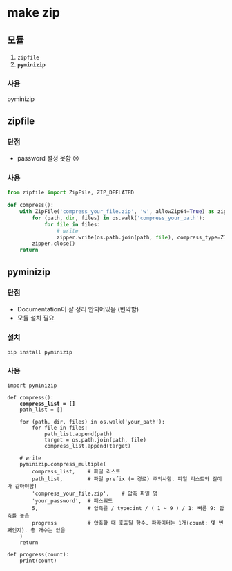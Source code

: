 # make zip

## 모듈

1. `zipfile`
2. **`pyminizip`**

### 사용

pyminizip

## zipfile

### 단점

* password 설정 못함 :cry:

### 사용

```python
from zipfile import ZipFile, ZIP_DEFLATED

def compress():
    with ZipFile('compress_your_file.zip', 'w', allowZip64=True) as zipper:
        for (path, dir, files) in os.walk('compress_your_path'):
            for file in files:
                # write
                zipper.write(os.path.join(path, file), compress_type=ZIP_DEFLATED)
        zipper.close()
    return
```

## pyminizip

### 단점

* Documentation이 잘 정리 안되어있음 (빈약함)
* 모듈 설치 필요

### 설치

`pip install pyminizip`

### 사용

<pre class="language-python"><code class="lang-python">import pyminizip

def compress():
<strong>    compress_list = []
</strong>    path_list = []
    
    for (path, dir, files) in os.walk('your_path'):
        for file in files:
            path_list.append(path)
            target = os.path.join(path, file)
            compress_list.append(target)
    
    # write
    pyminizip.compress_multiple(
        compress_list,    # 파일 리스트
        path_list,        # 파일 prefix (= 경로) 주의사항. 파일 리스트와 길이가 같아야함! 
        'compress_your_file.zip',    # 압축 파일 명
        'your_password',  # 패스워드
        5,                # 압축률 / type:int / ( 1 ~ 9 ) / 1: 빠름 9: 압축률 높음
        progress          # 압축할 때 호출될 함수. 파라미터는 1개(count: 몇 번째인지). 총 개수는 없음
    )
    return
    
def progress(count):
    print(count)
</code></pre>
